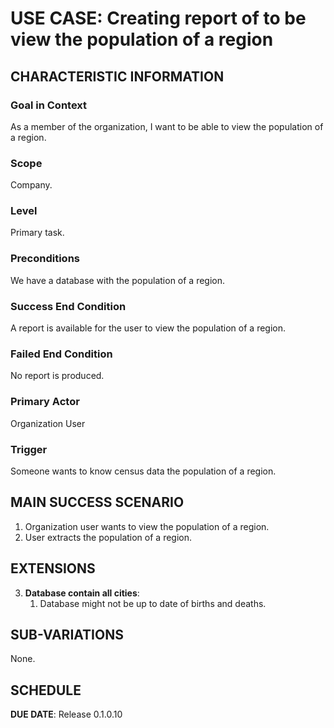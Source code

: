 # USE CASE: Creating report of to be view the population of a region

## CHARACTERISTIC INFORMATION

### Goal in Context

As a member of the organization, I want to be able to view the population of a region.

### Scope

Company.

### Level

Primary task.

### Preconditions

We have a database with the population of a region.

### Success End Condition

A report is available for the user to view the population of a region.

### Failed End Condition

No report is produced.

### Primary Actor

Organization User

### Trigger

Someone wants to know census data the population of a region.

## MAIN SUCCESS SCENARIO

1. Organization user wants to view the population of a region.
2. User extracts the population of a region.

## EXTENSIONS

3. **Database contain all cities**:
    1. Database might not be up to date of births and deaths.

## SUB-VARIATIONS

None.

## SCHEDULE

**DUE DATE**: Release 0.1.0.10
